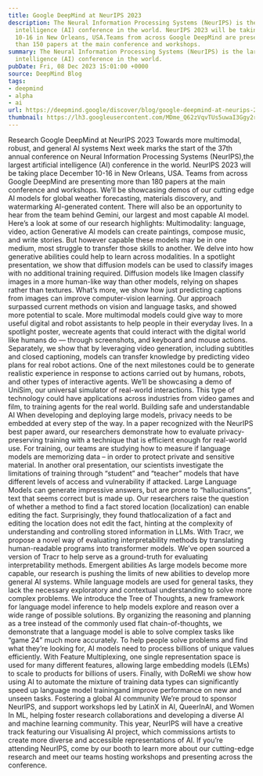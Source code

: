 ```yaml
---
title: Google DeepMind at NeurIPS 2023
description: The Neural Information Processing Systems (NeurIPS) is the largest artificial
  intelligence (AI) conference in the world. NeurIPS 2023 will be taking place December
  10-16 in New Orleans, USA.Teams from across Google DeepMind are presenting more
  than 150 papers at the main conference and workshops.
summary: The Neural Information Processing Systems (NeurIPS) is the largest artificial
  intelligence (AI) conference in the world.
pubDate: Fri, 08 Dec 2023 15:01:00 +0000
source: DeepMind Blog
tags:
- deepmind
- alpha
- ai
url: https://deepmind.google/discover/blog/google-deepmind-at-neurips-2023/
thumbnail: https://lh3.googleusercontent.com/MDme_Q62zVqvTUs5uwaI3Ggy2rWIujPt2elkusnUuCA4wEo79V9mabIg66j9cr9zMso-LObOVcj6_ZnrgSMUKn6fl52kxOUEjcigXtDZ2UMuosX3-2s=w528-h297-n-nu-rw
---
```


Research
Google DeepMind at NeurIPS 2023
Towards more multimodal, robust, and general AI systems
Next week marks the start of the 37th annual conference on Neural Information Processing Systems (NeurIPS),the largest artificial intelligence (AI) conference in the world. NeurIPS 2023 will be taking place December 10-16 in New Orleans, USA.
Teams from across Google DeepMind are presenting more than 180 papers at the main conference and workshops.
We’ll be showcasing demos of our cutting edge AI models for global weather forecasting, materials discovery, and watermarking AI-generated content. There will also be an opportunity to hear from the team behind Gemini, our largest and most capable AI model.
Here’s a look at some of our research highlights:
Multimodality: language, video, action
Generative AI models can create paintings, compose music, and write stories. But however capable these models may be in one medium, most struggle to transfer those skills to another. We delve into how generative abilities could help to learn across modalities. In a spotlight presentation, we show that diffusion models can be used to classify images with no additional training required. Diffusion models like Imagen classify images in a more human-like way than other models, relying on shapes rather than textures. What’s more, we show how just predicting captions from images can improve computer-vision learning. Our approach surpassed current methods on vision and language tasks, and showed more potential to scale.
More multimodal models could give way to more useful digital and robot assistants to help people in their everyday lives. In a spotlight poster, wecreate agents that could interact with the digital world like humans do — through screenshots, and keyboard and mouse actions. Separately, we show that by leveraging video generation, including subtitles and closed captioning, models can transfer knowledge by predicting video plans for real robot actions.
One of the next milestones could be to generate realistic experience in response to actions carried out by humans, robots, and other types of interactive agents. We’ll be showcasing a demo of UniSim, our universal simulator of real-world interactions. This type of technology could have applications across industries from video games and film, to training agents for the real world.
Building safe and understandable AI
When developing and deploying large models, privacy needs to be embedded at every step of the way.
In a paper recognized with the NeurIPS best paper award, our researchers demonstrate how to evaluate privacy-preserving training with a technique that is efficient enough for real-world use. For training, our teams are studying how to measure if language models are memorizing data – in order to protect private and sensitive material. In another oral presentation, our scientists investigate the limitations of training through “student” and “teacher” models that have different levels of access and vulnerability if attacked.
Large Language Models can generate impressive answers, but are prone to “hallucinations”, text that seems correct but is made up. Our researchers raise the question of whether a method to find a fact stored location (localization) can enable editing the fact. Surprisingly, they found thatlocalization of a fact and editing the location does not edit the fact, hinting at the complexity of understanding and controlling stored information in LLMs. With Tracr, we propose a novel way of evaluating interpretability methods by translating human-readable programs into transformer models. We’ve open sourced a version of Tracr to help serve as a ground-truth for evaluating interpretability methods.
Emergent abilities
As large models become more capable, our research is pushing the limits of new abilities to develop more general AI systems.
While language models are used for general tasks, they lack the necessary exploratory and contextual understanding to solve more complex problems. We introduce the Tree of Thoughts, a new framework for language model inference to help models explore and reason over a wide range of possible solutions. By organizing the reasoning and planning as a tree instead of the commonly used flat chain-of-thoughts, we demonstrate that a language model is able to solve complex tasks like “game 24” much more accurately.
To help people solve problems and find what they’re looking for, AI models need to process billions of unique values efficiently. With Feature Multiplexing, one single representation space is used for many different features, allowing large embedding models (LEMs) to scale to products for billions of users.
Finally, with DoReMi we show how using AI to automate the mixture of training data types can significantly speed up language model trainingand improve performance on new and unseen tasks.
Fostering a global AI community
We’re proud to sponsor NeurIPS, and support workshops led by LatinX in AI, QueerInAI, and Women In ML, helping foster research collaborations and developing a diverse AI and machine learning community. This year, NeurIPS will have a creative track featuring our Visualising AI project, which commissions artists to create more diverse and accessible representations of AI.
If you’re attending NeurIPS, come by our booth to learn more about our cutting-edge research and meet our teams hosting workshops and presenting across the conference.